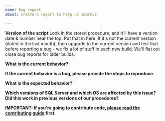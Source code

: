 ```yaml
---
name: Bug report
about: Create a report to help us improve

---
```


**Version of the script**
Look in the stored procedure, and it'll have a version date & number near the top. Put that in here. If it's not the current version (dated in the last month), then upgrade to the current version and test that before reporting a bug - we fix a lot of stuff in each new build. We'll flat out close bug reports for older builds.

**What is the current behavior?**

**If the current behavior is a bug, please provide the steps to reproduce.**

**What is the expected behavior?**

**Which versions of SQL Server and which OS are affected by this issue? Did this work in previous versions of our procedures?**

**IMPORTANT: If you're going to contribute code, [please read the contributing guide](https://github.com/erikdarlingdata/DarlingData/blob/main/CONTRIBUTING.md) first.**
